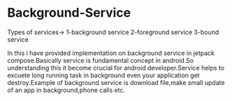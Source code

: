# Background-Service
Types of services->
1-background service
2-foreground service 
3-bound service 

In this i have provided implementation on background service in jetpack compose.Basically service is fundamental concept in android.So understanding this it become crucial for android developer.Service helps to  excuete long running task in background even your application get destroy.Example of background service is download file,make small update of an app in background,phone calls etc.  
